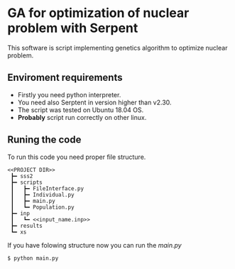 # GA for optimization of nuclear problem with Serpent
This software is script implementing genetics algorithm to optimize nuclear problem. 

## Enviroment requirements
*	Firstly you need python interpreter.
*	You need also Serptent in version higher than v2.30. 
*	The script was tested on Ubuntu 18.04 OS.
*	**Probably** script run correctly on other linux.

## Runing the code
To run this code you need proper file structure.
```
<<PROJECT DIR>>
 ┣━ sss2
 ┣━ scripts 
 ┃   ┣━ FileInterface.py
 ┃   ┣━ Individual.py
 ┃   ┣━ main.py
 ┃   ┗━ Population.py
 ┣━ inp
 ┃   ┗━ <<input_name.inp>>
 ┣━ results
 ┗━ xs
 ```
 If you have folowing structure now you can run the *main.py*
 ```
 $ python main.py
 ```
